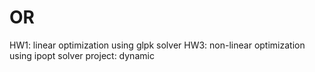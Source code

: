 # OR
HW1: linear optimization using glpk solver
HW3: non-linear optimization using ipopt solver
project: dynamic
